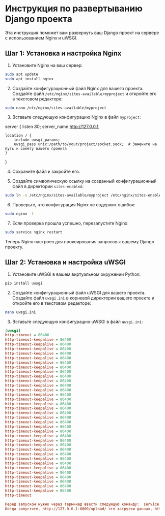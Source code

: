 # Инструкция по развертыванию Django проекта

Эта инструкция поможет вам развернуть ваш Django проект на сервере с использованием Nginx и uWSGI.

## Шаг 1: Установка и настройка Nginx

1. Установите Nginx на ваш сервер:

```bash
sudo apt update
sudo apt install nginx
```

2. Создайте конфигурационный файл Nginx для вашего проекта. Создайте файл `/etc/nginx/sites-available/myproject` и откройте его в текстовом редакторе:

```bash
sudo nano /etc/nginx/sites-available/myproject
```

3. Вставьте следующую конфигурацию Nginx в файл `myproject`:

server {
    listen 80;
    server_name http://127.0.0.1; 

    location / {
        include uwsgi_params;
        uwsgi_pass unix:/path/to/your/project/socket.sock;  # Замените на путь к сокету вашего проекта
    }
}

4. Сохраните файл и закройте его.

5. Создайте символическую ссылку на созданный конфигурационный файл в директории `sites-enabled`:

```bash
sudo ln -s /etc/nginx/sites-available/myproject /etc/nginx/sites-enabled/
```

6. Проверьте, что конфигурация Nginx не содержит ошибок:

```bash
sudo nginx -t
```

7. Если проверка прошла успешно, перезапустите Nginx:

```bash
sudo service nginx restart
```

Теперь Nginx настроен для проксирования запросов к вашему Django проекту.

## Шаг 2: Установка и настройка uWSGI

1. Установите uWSGI в вашем виртуальном окружении Python:

```bash
pip install uwsgi
```

2. Создайте конфигурационный файл uWSGI для вашего проекта. Создайте файл `uwsgi.ini` в корневой директории вашего проекта и откройте его в текстовом редакторе:

```bash
nano uwsgi.ini
```

3. Вставьте следующую конфигурацию uWSGI в файл `uwsgi.ini`:

```ini
[uwsgi]
http-timeout = 86400
http-timeout-keepalive = 86400
http-timeout-keepalive = 86400
http-timeout-keepalive = 86400
http-timeout-keepalive = 86400
http-timeout-keepalive = 86400
http-timeout-keepalive = 86400
http-timeout-keepalive = 86400
http-timeout-keepalive = 86400
http-timeout-keepalive = 86400
http-timeout-keepalive = 86400
http-timeout-keepalive = 86400
http-timeout-keepalive = 86400
http-timeout-keepalive = 86400
http-timeout-keepalive = 86400
http-timeout-keepalive = 86400
http-timeout-keepalive = 86400
http-timeout-keepalive = 86400
http-timeout-keepalive = 86400
http-timeout-keepalive = 86400
http-timeout-keepalive = 86400
http-timeout-keepalive = 86400
http-timeout-keepalive = 86400
http-timeout-keepalive = 86400
http-timeout-keepalive = 86400
http-timeout-keepalive = 86400
http-timeout-keepalive = 86400
http-timeout-keepalive = 86400
http-timeout-keepalive = 86400
http-timeout-keepalive = 86400
http-timeout-keepalive = 86400
http-timeout-keepalive = 86400
http-timeout-keepalive = 86400
http-timeout-keepalive = 86400
http-timeout-keepalive = 86400
http-timeout

Перед запуском нужно через терминад ввести следующую команду:  service mysql start         
Когда запустите, http://127.0.0.1:8000/upload/ это загрузки данных, http://127.0.0.1:8000/data/ для просмотра данных


